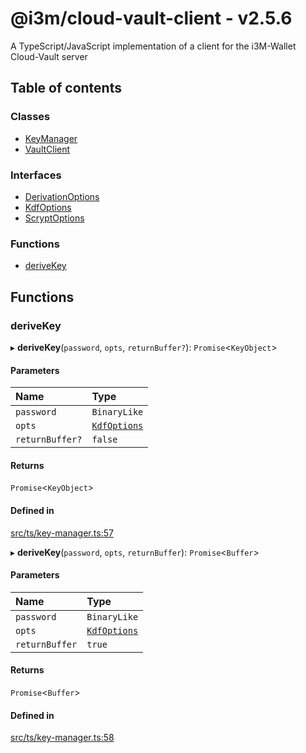 # @i3m/cloud-vault-client - v2.5.6

A TypeScript/JavaScript implementation of a client for the i3M-Wallet Cloud-Vault server

## Table of contents

### Classes

- [KeyManager](classes/KeyManager.md)
- [VaultClient](classes/VaultClient.md)

### Interfaces

- [DerivationOptions](interfaces/DerivationOptions.md)
- [KdfOptions](interfaces/KdfOptions.md)
- [ScryptOptions](interfaces/ScryptOptions.md)

### Functions

- [deriveKey](API.md#derivekey)

## Functions

### deriveKey

▸ **deriveKey**(`password`, `opts`, `returnBuffer?`): `Promise`<`KeyObject`\>

#### Parameters

| Name | Type |
| :------ | :------ |
| `password` | `BinaryLike` |
| `opts` | [`KdfOptions`](interfaces/KdfOptions.md) |
| `returnBuffer?` | ``false`` |

#### Returns

`Promise`<`KeyObject`\>

#### Defined in

[src/ts/key-manager.ts:57](https://gitlab.com/i3-market/code/wp3/t3.2/i3m-wallet-monorepo/-/blob/53c581f/packages/cloud-vault-client/src/ts/key-manager.ts#L57)

▸ **deriveKey**(`password`, `opts`, `returnBuffer`): `Promise`<`Buffer`\>

#### Parameters

| Name | Type |
| :------ | :------ |
| `password` | `BinaryLike` |
| `opts` | [`KdfOptions`](interfaces/KdfOptions.md) |
| `returnBuffer` | ``true`` |

#### Returns

`Promise`<`Buffer`\>

#### Defined in

[src/ts/key-manager.ts:58](https://gitlab.com/i3-market/code/wp3/t3.2/i3m-wallet-monorepo/-/blob/53c581f/packages/cloud-vault-client/src/ts/key-manager.ts#L58)
